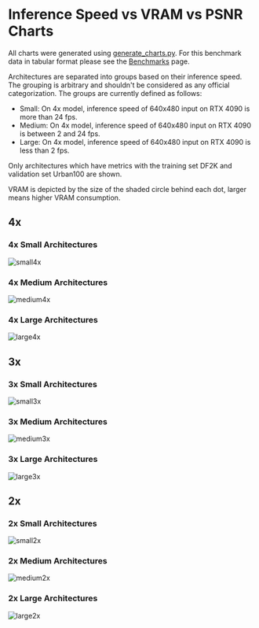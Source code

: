 # Inference Speed vs VRAM vs PSNR Charts

All charts were generated using [generate_charts.py](https://github.com/the-database/traiNNer-redux/blob/master/scripts/benchmarking/generate_charts.py). For this benchmark data in tabular format please see the [Benchmarks](/benchmarks) page.

Architectures are separated into groups based on their inference speed. The grouping is arbitrary and shouldn't be considered as any official categorization. The groups are currently defined as follows:
- Small: On 4x model, inference speed of 640x480 input on RTX 4090 is more than 24 fps.
- Medium: On 4x model, inference speed of 640x480 input on RTX 4090 is between 2 and 24 fps.
- Large: On 4x model, inference speed of 640x480 input on RTX 4090 is less than 2 fps.

Only architectures which have metrics with the training set DF2K and validation set Urban100 are shown.

VRAM is depicted by the size of the shaded circle behind each dot, larger means higher VRAM consumption.

## 4x
### 4x Small Architectures
![small4x](resources/benchmark4x_small.png)
### 4x Medium Architectures
![medium4x](resources/benchmark4x_medium.png)
### 4x Large Architectures
![large4x](resources/benchmark4x_large.png)

## 3x
### 3x Small Architectures
![small3x](resources/benchmark3x_small.png)
### 3x Medium Architectures
![medium3x](resources/benchmark3x_medium.png)
### 3x Large Architectures
![large3x](resources/benchmark3x_large.png)

## 2x
### 2x Small Architectures
![small2x](resources/benchmark2x_small.png)
### 2x Medium Architectures
![medium2x](resources/benchmark2x_medium.png)
### 2x Large Architectures
![large2x](resources/benchmark2x_large.png)
